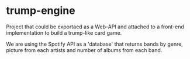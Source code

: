 # trump-engine
Project that could be exportaed as a Web-API and attached to a front-end implementation to build a trump-like card game.

We are using the Spotify API as a 'database' that returns bands by genre, picture from each artists and number of albums from each band.

